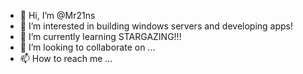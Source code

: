 - 👋 Hi, I’m @Mr21ns
- 👀 I’m interested in building windows servers and developing apps!
- 🌱 I’m currently learning STARGAZING!!!
- 💞️ I’m looking to collaborate on ...
- 📫 How to reach me ...

<!---
Mr21ns/Mr21ns is a ✨ special ✨ repository because its `README.md` (this file) appears on your GitHub profile.
You can click the Preview link to take a look at your changes.
--->
